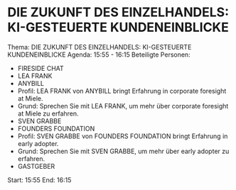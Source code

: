 # DIE ZUKUNFT DES EINZELHANDELS: KI-GESTEUERTE KUNDENEINBLICKE
Thema: DIE ZUKUNFT DES EINZELHANDELS: KI-GESTEUERTE KUNDENEINBLICKE
Agenda: 15:55 - 16:15
Beteiligte Personen:
- FIRESIDE CHAT
- LEA FRANK
- ANYBILL
- Profil: LEA FRANK von ANYBILL bringt Erfahrung in corporate foresight at Miele.
- Grund: Sprechen Sie mit LEA FRANK, um mehr über corporate foresight at Miele zu erfahren.
- SVEN GRABBE
- FOUNDERS FOUNDATION
- Profil: SVEN GRABBE von FOUNDERS FOUNDATION bringt Erfahrung in early adopter.
- Grund: Sprechen Sie mit SVEN GRABBE, um mehr über early adopter zu erfahren.
- GASTGEBER

Start: 15:55
End: 16:15
